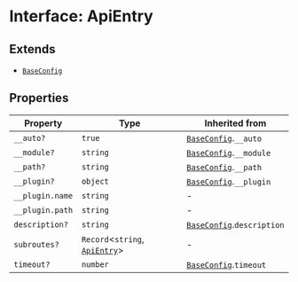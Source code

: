 # Interface: ApiEntry

## Extends

- [`BaseConfig`](Interface.BaseConfig.md)

## Properties

| Property | Type | Inherited from |
| ------ | ------ | ------ |
| `__auto?` | `true` | [`BaseConfig`](Interface.BaseConfig.md).`__auto` |
| `__module?` | `string` | [`BaseConfig`](Interface.BaseConfig.md).`__module` |
| `__path?` | `string` | [`BaseConfig`](Interface.BaseConfig.md).`__path` |
| `__plugin?` | `object` | [`BaseConfig`](Interface.BaseConfig.md).`__plugin` |
| `__plugin.name` | `string` | - |
| `__plugin.path` | `string` | - |
| `description?` | `string` | [`BaseConfig`](Interface.BaseConfig.md).`description` |
| `subroutes?` | `Record`\<`string`, [`ApiEntry`](Interface.ApiEntry.md)\> | - |
| `timeout?` | `number` | [`BaseConfig`](Interface.BaseConfig.md).`timeout` |
